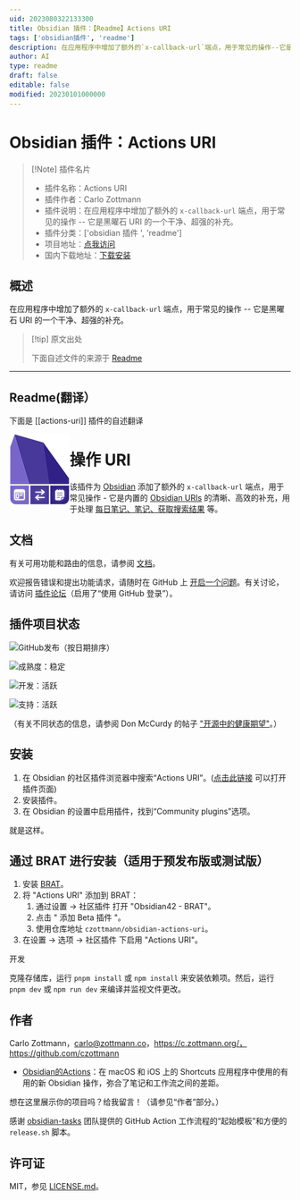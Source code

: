 ```yaml
---
uid: 2023080322133300
title: Obsidian 插件：【Readme】Actions URI
tags: ['obsidian插件', 'readme']
description: 在应用程序中增加了额外的`x-callback-url`端点，用于常见的操作--它是黑曜石URI的一个干净、超强的补充。
author: AI
type: readme
draft: false
editable: false
modified: 20230101000000
---
```


# Obsidian 插件：Actions URI

> [!Note] 插件名片
> - 插件名称：Actions URI
> - 插件作者：Carlo Zottmann
> - 插件说明：在应用程序中增加了额外的 `x-callback-url` 端点，用于常见的操作 -- 它是黑曜石 URI 的一个干净、超强的补充。
> - 插件分类：['obsidian 插件 ', 'readme']
> - 项目地址：[点我访问](https://github.com/czottmann/obsidian-actions-uri)
> - 国内下载地址：[下载安装](https://pkmer.cn/products/plugin/pluginMarket/?actions-uri)

## 概述

在应用程序中增加了额外的 `x-callback-url` 端点，用于常见的操作 -- 它是黑曜石 URI 的一个干净、超强的补充。

> [!tip] 原文出处
>
>下面自述文件的来源于 [Readme](https://ghproxy.net/https://raw.githubusercontent.com/czottmann/obsidian-actions-uri/main/README.md)
>

---

## Readme(翻译）

下面是 [[actions-uri]] 插件的自述翻译

<img src="https://raw.githubusercontent.com/czottmann/obsidian-actions-uri/main/readme-assets/actions-uri-128.png" align="left" alt="插件标志物：一个应用程序图标，一个双向通信图标，一个笔记图标">

# 操作 URI

该插件为 [Obsidian](https://obsidian.md) 添加了额外的 `x-callback-url` 端点，用于常见操作 - 它是内置的 [Obsidian URIs](https://help.obsidian.md/Advanced+topics/Using+obsidian+URI#Using+Obsidian+URIs) 的清晰、高效的补充，用于处理 [每日笔记、笔记、获取搜索结果](https://czottmann.github.io/obsidian-actions-uri/routes/) 等。

## 文档

有关可用功能和路由的信息，请参阅 [文档](https://czottmann.github.io/obsidian-actions-uri/)。

欢迎报告错误和提出功能请求，请随时在 GitHub 上 [开启一个问题](https://github.com/czottmann/obsidian-actions-uri/issues)。有关讨论，请访问 [插件论坛](https://forum.actions.work/c/obsidian-actions-uri/6)（启用了“使用 GitHub 登录”）。

## 插件项目状态

![GitHub发布（按日期排序）](https://img.shields.io/github/v/release/czottmann/obsidian-actions-uri?label=current+release&color=09f)

![成熟度：稳定](https://img.shields.io/badge/maturity-stable-09f)

![开发：活跃](https://img.shields.io/badge/development-active-09f)

![支持：活跃](https://img.shields.io/badge/support-active-09f)

（有关不同状态的信息，请参阅 Don McCurdy 的帖子 ["开源中的健康期望"](https://www.donmccurdy.com/2023/07/03/expectations-in-open-source/)。）

## 安装

1. 在 Obsidian 的社区插件浏览器中搜索“Actions URI”。([点击此链接](https://obsidian.md/plugins?id=zottmann) 可以打开插件页面)
2. 安装插件。
3. 在 Obsidian 的设置中启用插件，找到“Community plugins”选项。

就是这样。

## 通过 BRAT 进行安装（适用于预发布版或测试版）

1. 安装 [BRAT](https://github.com/TfTHacker/obsidian42-brat)。
2. 将 "Actions URI" 添加到 BRAT：
    1. 通过设置 → 社区插件 打开 "Obsidian42 - BRAT"。
    2. 点击 " 添加 Beta 插件 "。
    3. 使用仓库地址 `czottmann/obsidian-actions-uri`。
3. 在设置 → 选项 → 社区插件 下启用 "Actions URI"。

开发

克隆存储库，运行 `pnpm install` 或 `npm install` 来安装依赖项。然后，运行 `pnpm dev` 或 `npm run dev` 来编译并监视文件更改。

## 作者

Carlo Zottmann，<carlo@zottmann.co>，<https://c.zottmann.org/，https://github.com/czottmann>

- [Obsidian的Actions](https://obsidian.actions.work/)：在 macOS 和 iOS 上的 Shortcuts 应用程序中使用的有用的新 Obsidian 操作，弥合了笔记和工作流之间的差距。

想在这里展示你的项目吗？给我留言！（请参见“作者”部分。）

感谢 [obsidian-tasks](https://github.com/obsidian-tasks-group/obsidian-tasks) 团队提供的 GitHub Action 工作流程的“起始模板”和方便的 `release.sh` 脚本。

## 许可证

MIT，参见 [LICENSE.md](LICENSE.md)。
